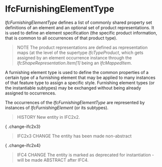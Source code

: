 # IfcFurnishingElementType

_IfcFurnishingElementType_ defines a list of commonly shared property set definitions of an element and an optional set of product representations. It is used to define an element specification (the specific product information, that is common to all occurrences of that product type).

> NOTE The product representations are defined as representation maps (at the level of the supertype _IfcTypeProduct_, which gets assigned by an element occurrence instance through the _IfcShapeRepresentation.Item[1]_ being an _IfcMappedItem_.

A furnishing element type is used to define the common properties of a certain type of a furnishing element that may be applied to many instances of that feature type to assign a specific style. Furnishing element types (or the instantiable subtypes) may be exchanged without being already assigned to occurrences.

The occurrences of the _IfcFurnishingElementType_ are represented by instances of _IfcFurnishingElement_ (or its subtypes).

> HISTORY New entity in IFC2x2.

{ .change-ifc2x3}
> IFC2x3 CHANGE The entity has been made non-abstract

{ .change-ifc2x4}
> IFC4 CHANGE The entity is marked as deprecated for instantiation - will be made ABSTRACT after IFC4.
